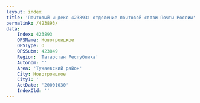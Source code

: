 ```yaml
---
layout: index
title: 'Почтовый индекс 423893: отделение почтовой связи Почты России'
permalink: /423893/
data:
    Index: 423893
    OPSName: Новотроицкое
    OPSType: О
    OPSSubm: 423849
    Region: 'Татарстан Республика'
    Autonom: ''
    Area: 'Тукаевский район'
    City: Новотроицкое
    City1: ''
    ActDate: '20001030'
    IndexOld: ''
---
```

